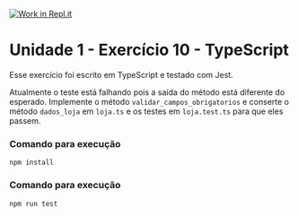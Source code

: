 [![Work in Repl.it](https://classroom.github.com/assets/work-in-replit-14baed9a392b3a25080506f3b7b6d57f295ec2978f6f33ec97e36a161684cbe9.svg)](https://classroom.github.com/online_ide?assignment_repo_id=3299394&assignment_repo_type=AssignmentRepo)
# Unidade 1 - Exercício 10 - TypeScript
Esse exercício foi escrito em TypeScript e testado com Jest.

Atualmente o teste está falhando pois a saída do método está diferente do esperado.
Implemente o método `validar_campos_obrigatorios` e conserte o método `dados_loja` em `loja.ts` e os testes em `loja.test.ts` para que eles passem.

### Comando para execução
`npm install`

### Comando para execução
`npm run test`
